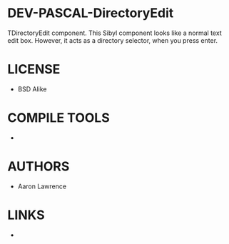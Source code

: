 DEV-PASCAL-DirectoryEdit
========================

TDirectoryEdit component. This Sibyl component looks like a normal text edit box. However, it acts as a directory selector, when you press enter.

LICENSE
===============
* BSD Alike

COMPILE TOOLS
===============
* 
 
AUTHORS
===============
* Aaron Lawrence

LINKS
===============
* 
